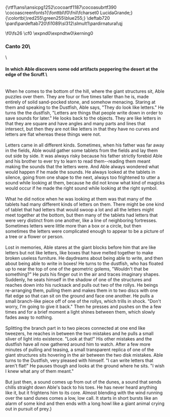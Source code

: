 {\rtf1\ansi\ansicpg1252\cocoartf1187\cocoasubrtf390
\cocoascreenfonts1{\fonttbl\f0\fnil\fcharset0 LucidaGrande;}
{\colortbl;\red255\green255\blue255;}
\deftab720
\pard\pardeftab720\fi1089\sl312\slmult1\pardirnatural\qj

\f0\fs26 \cf0 \expnd0\expndtw0\kerning0
### Canto 20\
\
#### In which Able discovers some odd artifacts peppering the desert at the edge of the Scruff.\
\
When he comes to the bottom of the hill, where the giant structures sit, Able puzzles over them.  They are four or five times taller than he is, made entirely of solid sand-pocked stone, and somehow menacing. Staring at them and speaking to the Dustfish, Able says, "They do look like letters." He turns the the dustfish, "Letters are things that people write down in order to save sounds for later." He looks back to the objects. They are like letters in that they are square and have angles and many parts and lines that intersect, but then they are not like letters in that they have no curves and letters are flat whereas these things were not.\
\
Letters came in all different kinds. Sometimes, when his father was far away in the fields, Able would gather some tablets from the fields and lay them out side by side. It was always risky because his father strictly forebid Able and his brother to ever try to learn to read them--reading them meant making the sounds that the letters were. And Able always wondered what would happen if he made the sounds. He always looked at the tablets in silence, going from one shape to the next, always too frightened to utter a sound while looking at them, because he did not know what kind of magicks would occur if he made the right sound while looking at the right symbol.\
\
What he did notice when he was looking at them was that many of the tablets had many different kinds of letters on them. There might be one kind of tablet that had letters that would swoop a lot and all the letters might meet together at the bottom, but then many of the tablets had letters that were very distinct from one another, like a line of neighboring fortresses. Sometimes letters were little more than a box or a circle, but then sometimes the letters were complicated enough to appear to be a picture of a tree or a flower or person.\
\
Lost in memories, Able stares at the giant blocks before him that are like letters but not like letters, like boxes that have melted together to make broken useless furniture. He daydreams about being able to write, and then about being able to write in boxes! He turns to the dustfish, who has floated up to near the top of one of the geometric golems, "Wouldn't that be something?" He puts his finger out in the air and traces imaginary shapes. Suddenly, he seats himself in the shadow of one of the structures and reaches down into his rucksack and pulls out two of the rollys. He beings re-arranging them, pulling them and makes them in to two discs with one flat edge so that can sit on the ground and face one another. He pulls a small branch-like piece off of one of the rollys, which trills in shock. "Don't worry, I'm going to give it back." Then he presses and pushes on the a few times and for a brief moment a light shines between them, which slowly fades away to nothing.\
\
Splitting the branch part in to two pieces connected at one end like tweezers, he reaches in between the two mistakes and he pulls a small sliver of light into existence. "Look at that!" His other mistakes and the dustfish have all now gathered around him to watch. After a few more minutes of pulling and teasing, a small transparent replica of one of the giant structures sits hovering in the air between the two disk mistakes. Able turns to the Dustfish, very pleased with himself. "I can write letters that aren't flat!" He pauses though and looks at the ground where he sits. "I wish I knew what any of them meant."\
\
But just then, a sound comes up from out of the dunes, a sound that sends chills straight down Able's back to his toes. He has never heard anything like it, but it frightens him to its core.  Almost blending with the wind running over the sand dunes comes a low, low call. It starts in short bursts like an alarm of some kind and then ends with a long howl like a giant animal crying out in pursuit of prey.}
